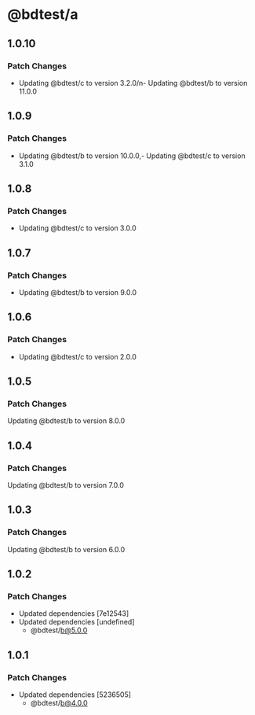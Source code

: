 # @bdtest/a

## 1.0.10

### Patch Changes

- Updating @bdtest/c to version 3.2.0/n- Updating @bdtest/b to version 11.0.0

## 1.0.9

### Patch Changes

- Updating @bdtest/b to version 10.0.0,- Updating @bdtest/c to version 3.1.0

## 1.0.8

### Patch Changes

- Updating @bdtest/c to version 3.0.0

## 1.0.7

### Patch Changes

- Updating @bdtest/b to version 9.0.0

## 1.0.6

### Patch Changes

- Updating @bdtest/c to version 2.0.0

## 1.0.5

### Patch Changes

Updating @bdtest/b to version 8.0.0

## 1.0.4

### Patch Changes

Updating @bdtest/b to version 7.0.0

## 1.0.3

### Patch Changes

Updating @bdtest/b to version 6.0.0

## 1.0.2

### Patch Changes

- Updated dependencies [7e12543]
- Updated dependencies [undefined]
  - @bdtest/b@5.0.0

## 1.0.1

### Patch Changes

- Updated dependencies [5236505]
  - @bdtest/b@4.0.0
